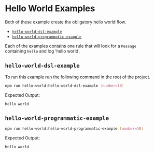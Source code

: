 # Hello World Examples

Both of these example create the obligatory hello world flow.

* [`hello-world-dsl-example`](#hello-world-dsl-example)
* [`hello-world-programmatic-example`](#hello-world-programmatic-example)

Each of the examples contains one rule that will look for a `Message` containing `hello` and log 'hello world'.

## `hello-world-dsl-example`

To run this example run the following command in the root of the project.

```sh
npm run hello-world:hello-world-dsl-example [number=10]
```

Expected Output:

```
hello world
```

## `hello-world-programmatic-example`

```sh
npm run hello-world:hello-world-programmatic-example [number=10]
```

Expected Output:

```
hello world
```
